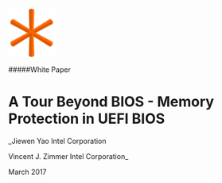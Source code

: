 ![](/assets/favicon-96x96.png)

#####White Paper

# A Tour Beyond BIOS - Memory Protection in UEFI BIOS


_Jiewen Yao
Intel Corporation

Vincent J. Zimmer 
Intel Corporation_


March 2017


